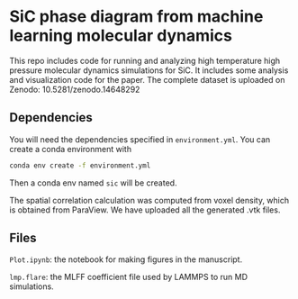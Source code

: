 # SiC phase diagram from machine learning molecular dynamics
This repo includes code for running and analyzing high temperature high pressure molecular dynamics simulations for SiC. It includes some analysis and visualization code for the paper.
The complete dataset is uploaded on Zenodo: 10.5281/zenodo.14648292

## Dependencies

You will need the dependencies specified in `environment.yml`. You can create a conda environment with 

```bash
conda env create -f environment.yml
```

Then a conda env named `sic` will be created. 

The spatial correlation calculation was computed from voxel density, which is obtained from ParaView. We have uploaded all the generated .vtk files.

## Files

`Plot.ipynb`: the notebook for making figures in the manuscript.

`lmp.flare`: the MLFF coefficient file used by LAMMPS to run MD simulations.


